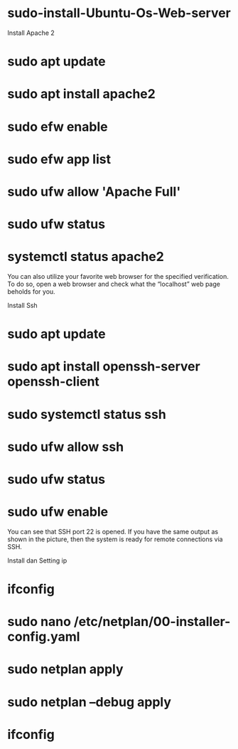 # sudo-install-Ubuntu-Os-Web-server

Install Apache 2
# sudo apt update
# sudo apt install apache2
# sudo efw enable
# sudo efw app list
# sudo ufw allow 'Apache Full'
# sudo ufw status
# systemctl status apache2
You can also utilize your favorite web browser for the specified verification. To do so, open a web browser and check what the “localhost” web page beholds for you.

Install Ssh
# sudo apt update
# sudo apt install openssh-server openssh-client
# sudo systemctl status ssh
# sudo ufw allow ssh
# sudo ufw status
# sudo ufw enable
You can see that SSH port 22 is opened. If you have the same output as shown in the picture, then the system is ready for remote connections via SSH.

Install dan Setting ip
# ifconfig
# sudo nano /etc/netplan/00-installer-config.yaml
# sudo netplan apply
# sudo netplan –debug apply
# ifconfig
